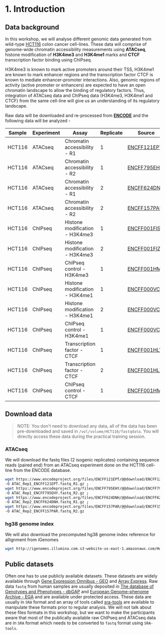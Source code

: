 # 1. Introduction
## Data background

In this workshop, we will analyse different genomic data generated from wild-type [HCT116](https://www.lgcstandards-atcc.org/products/all/CCL-247.aspx?geo_country=de#generalinformation) colon cancer cell-lines. These data will comprise of genome-wide chromatin accessibility measurements using **ATACseq**, histone modification of **H3K4me3** and **H3K4me1** marks and **CTCF** transcription factor binding using ChIPseq.

H3K4me3 is known to mark active promoters around their TSS, H3K4me1 are known to mark enhancer regions and the transcription factor CTCF is known to mediate enhancer-promoter interactions. Also, genomic regions of activity (active promoter or enhancers) are expected to have an open chromatin landscape to allow the binding of regulatory factors. Thus, integration of ATACseq data and ChIPseq data (H3K4me3, H3K4me1 and CTCF) from the same cell-line will give us an understanding of its regulatory landscape.

Raw data will be downloaded and re-processed from [**ENCODE**](https://www.encodeproject.org/) and the following data will be analyzed -

| Sample | Experiment | Assay                          | Replicate | Source   | 
| -------|------------|--------------------------------|-----------|----------|
| HCT116 | ATACseq    | Chromatin accessibility - R1   | 1         | [ENCFF121EPT](https://www.encodeproject.org/experiments/ENCSR872WGW/) |
| HCT116 | ATACseq    | Chromatin accessibility - R2   | 1         | [ENCFF795EHY](https://www.encodeproject.org/experiments/ENCSR872WGW/) |
| HCT116 | ATACseq    | Chromatin accessibility - R1   | 2         | [ENCFF624DNH](https://www.encodeproject.org/experiments/ENCSR872WGW/) |
| HCT116 | ATACseq    | Chromatin accessibility - R2   | 2         | [ENCFF157PAR](https://www.encodeproject.org/experiments/ENCSR872WGW/) |
| HCT116 | ChIPseq    | Histone modification - H3K4me3 | 1         | [ENCFF001FIS](https://www.encodeproject.org/experiments/ENCSR000DTQ/) |
| HCT116 | ChIPseq    | Histone modification - H3K4me3 | 2         | [ENCFF001FIZ](https://www.encodeproject.org/experiments/ENCSR000DTQ/) |
| HCT116 | ChIPseq    | ChIPseq control - H3K4me3      | 1         | [ENCFF001HME](https://www.encodeproject.org/experiments/ENCSR000DTP/) |
| HCT116 | ChIPseq    | Histone modification - H3K4me1 | 1         | [ENCFF000VCI](https://www.encodeproject.org/experiments/ENCSR000EUS/) |
| HCT116 | ChIPseq    | Histone modification - H3K4me1 | 2         | [ENCFF000VCK](https://www.encodeproject.org/experiments/ENCSR000EUS/) |
| HCT116 | ChIPseq    | ChIPseq control - H3K4me1      | 1         | [ENCFF000VCW](https://www.encodeproject.org/experiments/ENCSR000EUX/) |
| HCT116 | ChIPseq    | Transcription factor - CTCF    | 1         | [ENCFF001HLV](https://www.encodeproject.org/experiments/ENCSR000DTO/) |
| HCT116 | ChIPseq    | Transcription factor - CTCF    | 2         | [ENCFF001HLW](https://www.encodeproject.org/experiments/ENCSR000DTO/) |
| HCT116 | ChIPseq    | ChIPseq control - CTCF         | 1         | [ENCFF001HME](https://www.encodeproject.org/experiments/ENCSR000DTP/) |

## Download data
> NOTE: You don't need to download any data, all of the data has been pre-downloaded and saved in `/vol/volume/HCT116/fastqdata`. You will directly access these data during the practical training session.

### ATACseq
We will download the fastq files (2 isogenic replicates) containing sequence reads (paired end) from an ATACseq experiment done on the HCT116 cell-line from the ENCODE database.

```bash
wget https://www.encodeproject.org/files/ENCFF121EPT/@@download/ENCFF121EPT.fastq.gz \
-O ATAC_Rep1_ENCFF121EPT.fastq_R1.gz ;
wget https://www.encodeproject.org/files/ENCFF795EHY/@@download/ENCFF795EHY.fastq.gz \
-O ATAC_Rep1_ENCFF795EHY.fastq_R2.gz ;
wget https://www.encodeproject.org/files/ENCFF624DNH/@@download/ENCFF624DNH.fastq.gz \
-O ATAC_Rep2_ENCFF624DNH.fastq_R1.gz ;
wget https://www.encodeproject.org/files/ENCFF157PAR/@@download/ENCFF157PAR.fastq.gz \
-O ATAC_Rep2_ENCFF157PAR.fastq_R2.gz
```
### hg38 genome index
We will also download the precomputed hg38 genome index reference for allignment from iGenomes

```bash
wget http://igenomes.illumina.com.s3-website-us-east-1.amazonaws.com/Homo_sapiens/NCBI/GRCh38/Homo_sapiens_NCBI_GRCh38.tar.gz
```

## Public datasets
Often one has to use publicly available datasets. These datasets are widely available through [Gene Expression Omnibus - GEO](https://www.ncbi.nlm.nih.gov/geo/) and [Array Express](https://www.ebi.ac.uk/arrayexpress/). Raw data `fastq` from human samples are usually deposited in [The database of Genotypes and Phenotypes - dbGAP](https://www.ncbi.nlm.nih.gov/gap/) and [European Genome-phenome Archive - EGA](https://www.ebi.ac.uk/ega/home) and are available under protected access. These data are usually in `SRA` format and an array of tools called [sra-tools](https://github.com/ncbi/sra-tools) are available to manipulate these formats prior to regular analysis. We will not talk about these files formats in this workshop, but we want to make the participants aware that most of the publically available raw ChIPseq and ATACseq data are in `SRA` format which needs to be converted to `fastq` format using `SRA-tools`.

